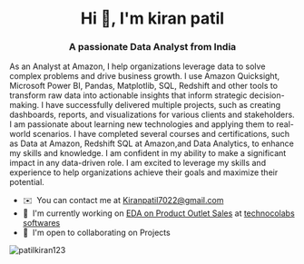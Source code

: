 <h1 align="center">Hi 👋, I'm kiran patil</h1>
<h3 align="center">A passionate Data Analyst from India</h3>

As an Analyst at Amazon, I help organizations leverage data to solve complex problems and drive business growth. I use Amazon Quicksight, Microsoft Power BI, Pandas, Matplotlib, SQL, Redshift and other tools to transform raw data into actionable insights that inform strategic decision-making. I have successfully delivered multiple projects, such as creating dashboards, reports, and visualizations for various clients and stakeholders.  
I am passionate about learning new technologies and applying them to real-world scenarios. I have completed several courses and certifications, such as Data at Amazon, Redshift SQL at Amazon,and Data Analytics, to enhance my skills and knowledge. I am confident in my ability to make a significant impact in any data-driven role. I am excited to leverage my skills and experience to help organizations achieve their goals and maximize their potential.

* ✉️  You can contact me at [Kiranpatil7022@gmail.com](mailto:Kiranpatil7022@gmail.com)
* 🚀  I'm currently working on [EDA on Product Outlet Sales](https://github.com/patilkiran123/Product-Outlet-Sales-Analysis-and-Prediction) at [technocolabs softwares](https://technocolabs.com/index.html)
* 🤝  I'm open to collaborating on Projects

<p><img align="left" src="https://github-readme-stats.vercel.app/api/top-langs?username=patilkiran123&show_icons=true&locale=en&layout=compact" alt="patilkiran123" /></p>


